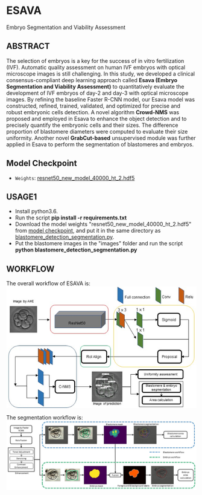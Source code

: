 # ESAVA
Embryo Segmentation and Viability Assessment

## ABSTRACT
The selection of embryos is a key for the success of in vitro fertilization (IVF). Automatic quality assessment on human IVF embryos with optical microscope images is still challenging. In this study, we developed a clinical consensus-compliant deep learning approach called **Esava (Embryo Segmentation and Viability Assessment)** to quantitatively evaluate the development of IVF embryos of day-2 and day-3 with optical microscope images. By refining the baseline Faster R-CNN model, our Esava model was constructed, refined, trained, validated, and optimized for precise and robust embryonic cells detection. A novel algorithm **Crowd-NMS** was proposed and employed in Esava to enhance the object detection and to precisely quantify the embryonic cells and their sizes. The difference proportion of blastomere diameters were computed to evaluate their size uniformity. Another novel **GrabCut-based** unsupervised module was further applied in Esava to perform the segmentation of blastomeres and embryos.

## Model Checkpoint
- `Weights`: [resnet50_new_model_40000_ht_2.hdf5](https://dl.fbaipublicfiles.com/segment_anything/sam_vit_l_0b3195.pth)

## USAGE1
* Install python3.6.
* Run the script **pip install -r requirements.txt**
* Download the model weights "resnet50_new_model_40000_ht_2.hdf5" from [model checkpoint](#model-checkpoint), and put it in the same directory as [blastomere_detection_segmentation.py](#blastomere-detection-segmentation).
* Put the blastomere images in the "images" folder and run the script **python blastomere_detection_segmentation.py**

## WORKFLOW
The overall workflow of ESAVA is:
![ESAVA design](ESAVA_workflow.jpg?raw=true)

The segmentation workflow is:
![Segmentation design](segmentation_workflow.jpg?raw=true)
